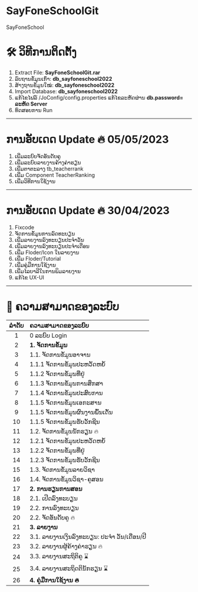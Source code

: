 # SayFoneSchoolGit
SayFoneSchool
# 🛠️ ວິທີການຕິດຕັ້ງ 
1. Extract File: **SayFoneSchoolGit.rar**
2. ລົບຖານຂໍ້ມູນເກົ່າ: **db_sayfoneschool2022**
3. ສ້າງຖານຂໍ້ມູນໃໝ່: **db_sayfoneschool2022**
4. Import Database: **db_sayfoneschool2022**
5. ແກ້ໄຂໄຟລ໌ /JoConfig/config.properties ແກ້ໄຂລະຫັດຜ່ານ **db.password= ລະຫັດ Server**
6. ທົດສອບການ Run
***
# ການອັບເດດ  Update 🔥 05/05/2023
1. ເພີ່ມລະບົບຈັດອັນດັບຄູ
2. ເພີ່ມລະບົບລາຍງານຄ້າງຄ່າຮຽນ
3. ເພີ່ມຕາຕະລາງ tb_teacherrank
4. ເພີ່ມ Component TeacherRanking
5. ເພີ່ມວິທີການໃຊ້ງານ
***
# ການອັບເດດ  Update 🔥 30/04/2023
1. Fixcode 
2. ຈັດການຂໍ້ມູນການລົດທະບຽນ
3. ເພີ່ມລາຍງານລົງທະບຽນປະຈຳວັນ
4. ເພີ່ມລາຍງານລົງທະບຽນປະຈຳເດືອນ
5. ເພີ່ມ Floder/Icon ໃນລາຍງານ
6. ເພີ່ມ Floder/Tutorial
7. ເພີ່ມຄູ່ມືການໃຊ້ງານ
8. ເພີ່ມໄລບາລີໃນການພິມລາຍງານ
9. ແກ້ໄຂ UX-UI
***
# 🎯 ຄວາມສາມາດຂອງລະບົບ 
| ລຳດັບ | ຄວາມສາມາດຂອງລະບົບ |
| :--: | :-------- |
| 1 | 0 ລະບົບ Login |
| 2 | **1. ຈັດການຂໍ້ມູນ** |
| 3 | 1.1. ຈັດການຂໍ້ມູນອາຈານ |
| 4 | 1.1.1 ຈັດການຂໍ້ມູນປະຫວັດຫຍໍ້ |
| 5 | 1.1.2 ຈັດການຂໍ້ມູນທີ່ຢູ່ |
| 6 | 1.1.3 ຈັດການຂໍ້ມູນການສຶກສາ |
| 7 | 1.1.4 ຈັດການຂໍ້ມູນປະສົບການ |
| 8 | 1.1.5 ຈັດການຂໍ້ມູນເອກະສານ |
| 9 | 1.1.5 ຈັດການຂໍ້ມູນຜົນງານພົ້ນເດັ່ນ |
| 10 | 1.1.5 ຈັດການຂໍ້ມູນຮັບວັກຊີນ |
| 11 | 1.2. ຈັດການຂໍ້ມູນນັກຮຽນ 🔥|
| 12 | 1.2.1 ຈັດການຂໍ້ມູນປະຫວັດຫຍໍ້ |
| 13 | 1.2.2 ຈັດການຂໍ້ມູນທີ່ຢູ່ |
| 14 | 1.2.3 ຈັດການຂໍ້ມູນຮັບວັກຊີນ |
| 15 | 1.3. ຈັດການຂໍ້ມູນລາຍວິຊາ |
| 16 | 1.4. ຈັດການຂໍ້ມູນວິຊາ-ຄູສອນ |
| 17 | **2. ການຮຽນການສອນ** |
| 18 | 2.1. ເປີດລົງທະບຽນ |
| 19 | 2.2. ການລົງທະບຽນ |
| 20 | 2.2. ຈັດອັນດັບຄູ 🔥 |
| 21 | **3. ລາຍງານ** |
| 22 | 3.1. ລາຍງານເງິນລົງທະບຽນ: ປະຈຳ ວັນ/ເດືອນ/ປີ  |
| 23 | 3.2. ລາຍງານຜູ້ຄ້າງຄ່າຮຽນ 🔥 |
| 24 | 3.3. ລາຍງານສະຖິຕິຄູ ⌛ |
| 25 | 3.4. ລາຍງານສະຖິດຕິນັກຮຽນ ⌛ |
| 26 | **4. ຄູ່ມືການໃຊ້ງານ 🔥** |
